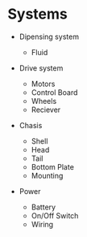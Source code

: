 # Systems

- Dipensing system
  - Fluid

- Drive system
  - Motors
  - Control Board
  - Wheels
  - Reciever

- Chasis
  - Shell
  - Head
  - Tail
  - Bottom Plate
  - Mounting

- Power
  - Battery
  - On/Off Switch
  - Wiring
